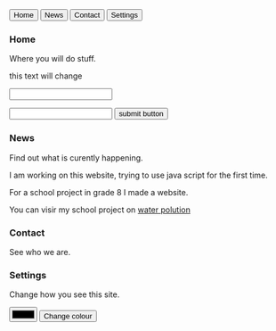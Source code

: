 <html lang="en">
<head>
    <meta charset="UTF-8">
    <meta name="viewport" content="width=device-width, initial-scale=1.0">
    <link rel="stylesheet" href="projecty.css">
</head>
<body>
    <button class="tablink" onclick="openPage('Home', this, 'grey')">Home</button>
<button class="tablink" onclick="openPage('News', this, 'grey')" id="defaultOpen">News</button>
<button class="tablink" onclick="openPage('Contact', this, 'grey')">Contact</button>
<button class="tablink" onclick="openPage('Settings', this, 'grey')">Settings</button>

<div id="Home" class="tabcontent">
  <h3 id="text">Home</h3>
  <p id="text">Where you will do stuff.</p>
    <p id='alltext'>this text will change</p>
    <input id="comand" type="text">
    <p></p>
    <input id="pasward" type="text">
    <button onclick="input_out()">submit button</button>
</div>

<div id="News" class="tabcontent">
  <h3 id="text">News</h3>
  <p id="text">Find out what is curently happening.</p> 
    <div id="second" class="Newsthings">
        <p>I am working on this website, trying to use java script for the first time.</p>
    </div>
    <p> </p>
    <div id="first" class="Newsthings">
        <p>For a school project in grade 8 I made a website.</p>
        <p>You can visir my school project on <a href="https://thecreativeepjh.github.io/water/">water polution</a></p>
    </div>
</div>

<div id="Contact" class="tabcontent">
  <h3 id="text">Contact</h3>
  <p id="text">See who we are.</p>
</div>

<div id="Settings" class="tabcontent">
  <h3 id="text">Settings</h3>
  <p id="text">Change how you see this site.</p>
    <input type="color" id="clr">
    <button onclick="func()">Change colour</button>
</div>

<script src="projecti.js"></script>
</body>
</html>
